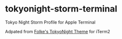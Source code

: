 # tokyonight-storm-terminal
Tokyo Night Storm Profile for Apple Terminal

Adpated from [Folke's TokyoNight Theme](https://github.com/folke/tokyonight.nvim) for iTerm2
